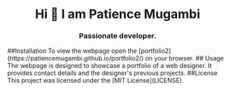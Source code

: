 <h1 align="center">Hi 👋 I am Patience Mugambi</h1>
<h3 align="center">Passionate developer.</h3>
##Installation
To view the webpage open the  [portfolio2](https://patiencemugambi.github.io/portfolio2/) on your browser.
## Usage
The webpage is designed to showcase a portfolio of a web designer. It provides contact details and the designer's previous projects.
##License
This project was licensed under the [MIT License](LICENSE).
